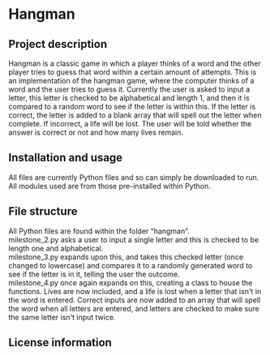# Hangman

## Project description
Hangman is a classic game in which a player thinks of a word and the other player tries to guess that word within a certain amount of attempts. 
This is an implementation of the hangman game, where the computer thinks of a word and the user tries to guess it.
Currently the user is asked to input a letter, this letter is checked to be alphabetical and length 1, and then it is compared to a random word to see if the letter is within this. If the letter is correct, the letter is added to a blank array that will spell out the letter when complete. If incorrect, a life will be lost. The user will be told whether the answer is correct or not and how many lives remain.

## Installation and usage
All files are currently Python files and so can simply be downloaded to run. All modules used are from those pre-installed within Python.

## File structure
All Python files are found within the folder "hangman".  
milestone_2.py asks a user to input a single letter and this is checked to be length one and alphabetical.  
milestone_3.py expands upon this, and takes this checked letter (once changed to lowercase) and compares it to a randomly generated word to see if the letter is in it, telling the user the outcome.  
milestone_4.py once again expands on this, creating a class to house the functions. Lives are now included, and a life is lost when a letter that isn't in the word is entered. Correct inputs are now added to an array that will spell the word when all letters are entered, and letters are checked to make sure the same letter isn't input twice.  

## License information
